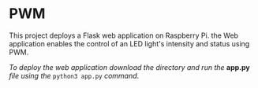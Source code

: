 # PWM

This project deploys a Flask web application on Raspberry Pi. the Web application enables the control of an LED light's intensity and status using PWM.

_To deploy the web application download the directory and run the_ **app.py** _file using the_ ```python3 app.py```  _command_.
